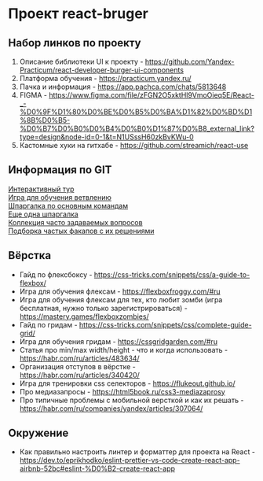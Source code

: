 # Проект react-bruger

## Набор линков по проекту

1. Описание библиотеки UI к проекту - https://github.com/Yandex-Practicum/react-developer-burger-ui-components
2. Платформа обучения - https://practicum.yandex.ru/
3. Пачка и информация - https://app.pachca.com/chats/5813648
4. FIGMA - https://www.figma.com/file/zFGN2O5xktHl9VmoOieq5E/React-_-%D0%9F%D1%80%D0%BE%D0%B5%D0%BA%D1%82%D0%BD%D1%8B%D0%B5-%D0%B7%D0%B0%D0%B4%D0%B0%D1%87%D0%B8_external_link?type=design&node-id=0-1&t=N1USssH60zkBvKWu-0
5. Кастомные хуки на гитхабе - https://github.com/streamich/react-use

## Информация по GIT<br>

<a href="https://githowto.com/ru"> Интерактивный тур</a><br>
<a href="https://learngitbranching.js.org/?locale=ru_RU"> Игра для обучения ветвлению</a><br>
<a href="https://proglib.io/p/git-cheatsheet"> Шпаргалка по основным командам</a><br>
<a href="https://github.com/nanisimova/texts/blob/main/tools/git_intro.md"> Еще одна шпаргалка</a><br>
<a href="http://firstaidgit.ru/#/"> Коллекция часто задаваемых вопросов</a><br>
<a href="https://dangitgit.com/ru"> Подборка частых факапов с их решениями</a><br>

## Вёрстка<br>

- Гайд по флексбоксу - https://css-tricks.com/snippets/css/a-guide-to-flexbox/
- Игра для обучения флексам - https://flexboxfroggy.com/#ru
- Игра для обучения флексам для тех, кто любит зомби (игра бесплатная, нужно только зарегистрироваться) - https://mastery.games/flexboxzombies/
- Гайд по гридам - https://css-tricks.com/snippets/css/complete-guide-grid/
- Игра для обучения гридам - https://cssgridgarden.com/#ru
- Статья про min/max width/height - что и когда использовать - https://habr.com/ru/articles/483634/
- Организация отступов в вёрстке - https://habr.com/ru/articles/340420/
- Игра для тренировки css селекторов - https://flukeout.github.io/
- Про медиазапросы - https://html5book.ru/css3-mediazaprosy
- Про типичные проблемы с мобильной версткой и как их решать - https://habr.com/ru/companies/yandex/articles/307064/

## Окружение<br>

- Как правильно настроить линтер и форматтер для проекта на React - https://dev.to/eprikhodko/eslint-prettier-vs-code-create-react-app-airbnb-52bc#eslint-%D0%B2-create-react-app
